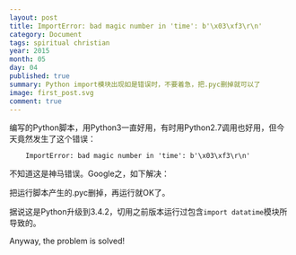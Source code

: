 ```yaml
---
layout: post
title: ImportError: bad magic number in 'time': b'\x03\xf3\r\n'
category: Document
tags: spiritual christian
year: 2015
month: 05
day: 04
published: true
summary: Python import模块出现如是错误时，不要着急，把.pyc删掉就可以了
image: first_post.svg
comment: true
---
```


编写的Python脚本，用Python3一直好用，有时用Python2.7调用也好用，但今天竟然发生了这个错误：

```
    ImportError: bad magic number in 'time': b'\x03\xf3\r\n'
```

不知道这是神马错误。Google之，如下解决：

把运行脚本产生的.pyc删掉，再运行就OK了。

据说这是Python升级到3.4.2，切用之前版本运行过包含`import datatime`模块所导致的。

Anyway, the problem is solved!